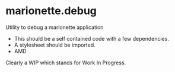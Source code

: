 # marionette.debug

Utility to debug a marionette application

 - This should be a self contained code with a few dependencies. 
 - A stylesheet should be imported.
 - AMD
 
Clearly a WIP which stands for Work In Progress.




